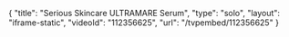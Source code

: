 {
    "title": "Serious Skincare ULTRAMARE Serum",
    "type": "solo",
    "layout": "iframe-static",
    "videoId": "112356625",
    "url": "\/tvpembed\/112356625"
}
